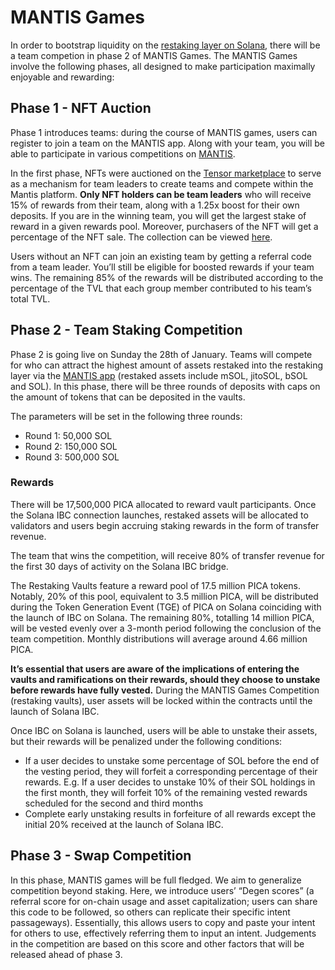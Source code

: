 # MANTIS Games

In order to bootstrap liquidity on the [restaking layer on Solana](../restaking/vaults.md), there will be a team competion in phase 2 of MANTIS Games. The MANTIS Games involve the following phases, all designed to make participation maximally enjoyable and rewarding:

## Phase 1 - NFT Auction 
Phase 1 introduces teams: during the course of MANTIS games, users can register to join a team on the MANTIS app. Along with your team, you will be able to participate in various competitions on [MANTIS](https://mantis.app/).

In the first phase, NFTs were auctioned on the [Tensor marketplace](https://www.tensor.trade/) to serve as a mechanism for team leaders to create teams and compete within the Mantis platform. **Only NFT holders can be team leaders** who will receive 15% of rewards from their team, along with a 1.25x boost for their own deposits. If you are in the winning team, you will get the largest stake of reward in a given rewards pool. Moreover, purchasers of the NFT will get a percentage of the NFT sale. The collection can be viewed [here](https://www.tensor.trade/trade/mantis_games).

Users without an NFT can join an existing team by getting a referral code from a team leader. You’ll still be eligible for boosted rewards if your team wins. The remaining 85% of the rewards will be distributed according to the percentage of the TVL that each group member contributed to his team’s total TVL. 

## Phase 2 - Team Staking Competition
Phase 2 is going live on Sunday the 28th of January. Teams will compete for who can attract the highest amount of assets restaked into the restaking layer via the [MANTIS app](https://mantis.app/) (restaked assets include mSOL, jitoSOL, bSOL and SOL). In this phase, there will be three rounds of deposits with caps on the amount of tokens that can be deposited in the vaults.

The parameters will be set in the following three rounds:

- Round 1: 50,000 SOL 
- Round 2: 150,000 SOL
- Round 3: 500,000 SOL 


### Rewards
There will be 17,500,000 PICA allocated to reward vault participants. Once the Solana IBC connection launches, restaked assets will be allocated to validators and users begin accruing staking rewards in the form of transfer revenue.

The team that wins the competition, will receive 80% of transfer revenue for the first 30 days of activity on the Solana IBC bridge.

The Restaking Vaults feature a reward pool of 17.5 million PICA tokens. Notably, 20% of this pool, equivalent to 3.5 million PICA, will be distributed during the Token Generation Event (TGE) of PICA on Solana coinciding with the launch of IBC on Solana. The remaining 80%, totalling 14 million PICA, will be vested evenly over a 3-month period following the conclusion of the team competition. Monthly distributions will average around 4.66 million PICA.

**It’s essential that users are aware of the implications of entering the vaults and ramifications on their rewards, should they choose to unstake before rewards have fully vested.** During the MANTIS Games Competition (restaking vaults), user assets will be locked within the contracts until the launch of Solana IBC.

Once IBC on Solana is launched, users will be able to unstake their assets, but their rewards will be penalized under the following conditions:

- If a user decides to unstake some percentage of SOL before the end of the vesting period, they will forfeit a corresponding percentage of their rewards. E.g. If a user decides to unstake 10% of their SOL holdings in the first month, they will forfeit 10% of the remaining vested rewards scheduled for the second and third months
- Complete early unstaking results in forfeiture of all rewards except the initial 20% received at the launch of Solana IBC.

## Phase 3 - Swap Competition 
In this phase, MANTIS games will be full fledged. We aim to generalize competition beyond staking. Here, we introduce users’ “Degen scores” (a referral score for on-chain usage and asset capitalization; users can share this code to be followed, so others can replicate their specific intent passageways). Essentially, this allows users to copy and paste your intent for others to use, effectively referring them to input an intent. Judgements in the competition are based on this score and other factors that will be released ahead of phase 3. 

